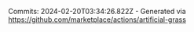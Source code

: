 Commits: 2024-02-20T03:34:26.822Z - Generated via https://github.com/marketplace/actions/artificial-grass
<br>
